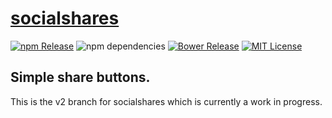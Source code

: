 # [socialshares](https://socialshar.es/)

[![npm Release](https://img.shields.io/npm/v/socialshares.svg)](https://www.npmjs.com/package/socialshares)
![npm dependencies](https://david-dm.org/socialshares/buttons.svg)
[![Bower Release](https://img.shields.io/bower/v/socialshares.svg)](https://libraries.io/bower/socialshares)
[![MIT License](https://img.shields.io/github/license/socialshares/buttons.svg)](LICENSE)

## Simple share buttons.

This is the v2 branch for socialshares which is currently a work in progress.
